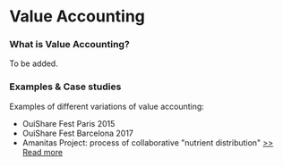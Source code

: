 # Value Accounting

### What is Value Accounting?

To be added.

### **Examples & Case studies**

Examples of different variations of value accounting:

* OuiShare Fest Paris 2015
* OuiShare Fest Barcelona 2017
* Amanitas Project: process of collaborative "nutrient distribution" [&gt;&gt; Read more](https://amanitas.gitbooks.io/amanitas-handbook/content/nutrient-distribution.html)



